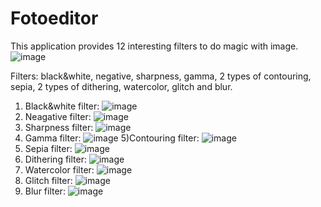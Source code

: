 # Fotoeditor
This application provides 12 interesting filters to do magic with image.
![image](https://github.com/DoHKapJleoHe/Photoeditor/assets/91648774/5fdd0755-1eec-488c-a9e6-c5a1250c02e1)

Filters: black&white, negative, sharpness, gamma, 2 types of contouring, sepia, 2 types of dithering, watercolor, glitch and blur.

1) Black&white filter:
![image](https://github.com/DoHKapJleoHe/Photoeditor/assets/91648774/4f5fa4ed-ec05-4790-b3d1-28cd973cedac)
3) Neagative filter:
![image](https://github.com/DoHKapJleoHe/Photoeditor/assets/91648774/4367b7c9-cb3f-4d4f-a37a-fe1a48c722bf)
4) Sharpness filter:
![image](https://github.com/DoHKapJleoHe/Photoeditor/assets/91648774/c0270e96-d712-4ac3-9a05-879f5503fa3c)
5) Gamma filter:
![image](https://github.com/DoHKapJleoHe/Photoeditor/assets/91648774/68acc63a-d681-4185-b9ac-d285b3fbd460)
5)Contouring filter:
![image](https://github.com/DoHKapJleoHe/Photoeditor/assets/91648774/7499a3a2-4359-4587-895f-676e802e73a9)
6) Sepia filter:
![image](https://github.com/DoHKapJleoHe/Photoeditor/assets/91648774/9570313d-d1d0-46db-995e-6dc992461ad6)
7) Dithering filter:
![image](https://github.com/DoHKapJleoHe/Photoeditor/assets/91648774/8e2ea2dc-cdf4-4918-82ad-28dcfe1ae65d)
8) Watercolor filter:
![image](https://github.com/DoHKapJleoHe/Photoeditor/assets/91648774/aa0cf1ee-9315-410c-86ec-6f066021e0cc)
9) Glitch filter:
![image](https://github.com/DoHKapJleoHe/Photoeditor/assets/91648774/479b5e1b-8fba-47f3-bdab-6f25a5bfa152)
10) Blur filter:
![image](https://github.com/DoHKapJleoHe/Photoeditor/assets/91648774/da36407d-4029-494a-87cd-d843ba2d9de8)









